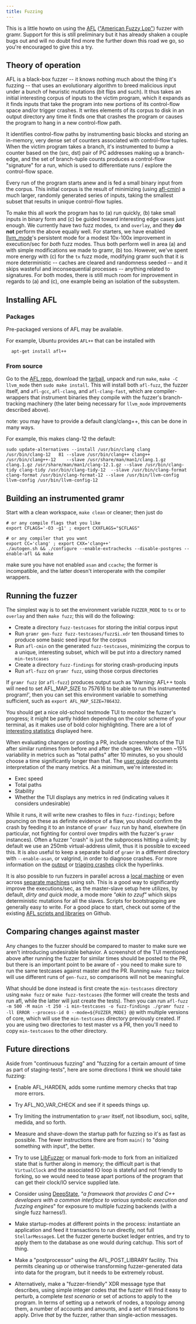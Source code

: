 ```yaml
---
title: Fuzzing
---
```


This is a little howto on using the [AFL][0] (["American Fuzzy Lop"][1])
fuzzer with gramr. Support for this is still preliminary but it has
already shaken a couple bugs out and will no doubt find more the further down
this road we go, so you're encouraged to give this a try.

## Theory of operation

AFL is a black-box fuzzer -- it knows nothing much about the thing it's fuzzing
-- that uses an evolutionary algorithm to breed malicious input under a bunch of
heuristic mutations (bit flips and such). It thus takes an initial interesting
corpus of inputs to the victim program, which it expands as it finds inputs that
take the program into new portions of its control-flow space and/or trigger crashes.
It writes elements of its corpus to disk in an output directory any time it finds
one that crashes the program or causes the program to hang in a new control-flow path.

It identifies control-flow paths by instrumenting basic blocks and storing an
in-memory, very dense set of counters associated with control-flow tuples. When
the victim program takes a branch, it's instrumented to bump a counter based on
the (src, dst) pair of PC addresses making up a branch-edge, and the set of
branch-tuple counts produces a control-flow "signature" for a run, which is used
to differentiate runs / explore the control-flow space.

Every run of the program starts anew and is fed a small binary input from the
corpus. This initial corpus is the result of minimizing (using [afl-cmin][3])
a much larger, randomly generated series of inputs, taking the smallest subset
that results in unique control-flow tuples.

To make this all work the program has to (a) run quickly, (b) take small inputs
in binary form and (c) be guided toward interesting edge cases just enough. We
currently have two fuzz modes, `tx` and `overlay`, and they **do not** perform the
above equally well. For starters, we have enabled [llvm_mode][9]'s persistent mode
for a modest 10x-100x improvement in execution/sec for *both* fuzz modes. Thus both
perform well in area (a) and with simple modifications we made to gramr, (b)
too. However, we've spent more energy with (c) for the `tx` fuzz mode, modifying
gramr such that it is more deterministic -- caches are cleared and randomness
seeded -- and it skips wasteful and inconsequential processes -- anything related to
signatures. For both modes, there is still much room for improvement in regards to
(a) and (c), one example being an isolation of the subsystem.


## Installing AFL

### Packages

Pre-packaged versions of AFL may be available.

For example, Ubuntu provides `AFL++` that can be installed with
```
  apt-get install afl++
```

### From source

Go to the [AFL repo][0], download the [tarball][2], unpack and run `make`, `make -C llvm_mode`
then `sudo make install`. This will install both `afl-fuzz`, the fuzzer itself, and `afl-gcc`,
`afl-clang`, and `afl-clang-fast`, which are compiler-wrappers that instrument binaries they
compile with the fuzzer's branch-tracking machinery (the later being necessary for `llvm_mode`
improvements described above).

note: you may have to provide a default clang/clang++, this can be done in many ways.

For example, this makes clang-12 the default:

```
sudo update-alternatives --install /usr/bin/clang clang /usr/bin/clang-12   81 --slave /usr/bin/clang++ clang++ /usr/bin/clang++-12    --slave /usr/share/man/man1/clang.1.gz clang.1.gz /usr/share/man/man1/clang-12.1.gz --slave /usr/bin/clang-tidy clang-tidy /usr/bin/clang-tidy-12  --slave /usr/bin/clang-format clang-format /usr/bin/clang-format-12 --slave /usr/bin/llvm-config llvm-config /usr/bin/llvm-config-12
```

## Building an instrumented gramr

Start with a clean workspace, `make clean` or cleaner; then just do

```
# or any compile flags that you like
export CFLAGS='-O3 -g1' ; export CXXFLAGS="$CFLAGS"

# or any compiler that you want
export CC='clang' ; export CXX='clang++'
./autogen.sh && ./configure --enable-extrachecks --disable-postgres --enable-afl && make
```

make sure you have not enabled `asan` and `ccache`;
the former is incompatible, and the latter doesn't interoperate with the
compiler wrappers.


## Running the fuzzer

The simplest way is to set the environment variable `FUZZER_MODE` to `tx` or
to `overlay` and then `make fuzz`; this will do the following:

  - Create a directory `fuzz-testcases` for storing the initial corpus input
  - Run `gramr gen-fuzz fuzz-testcases/fuzz$i.xdr` ten thousand times
    to produce some basic seed input for the corpus
  - Run `afl-cmin` on the generated `fuzz-testcases`, minimizing the corpus
    to a unique, interesting subset, which will be put into a directory named
    `min-testcases`
  - Create a directory `fuzz-findings` for storing crash-producing inputs
  - Run `afl-fuzz` on `gramr fuzz`, using those corpus directories

If `gramr fuzz` (or `afl-fuzz`) produces output such as 'Warning: AFL++
tools will need to set AFL_MAP_SIZE to 757616 to be able to run this
instrumented program!', then you can set this environment variable to something
sufficient, such as `export AFL_MAP_SIZE=786432`.

You should get a nice old-school textmode TUI to monitor the fuzzer's progress;
it might be partly hidden depending on the color scheme of your terminal, as it
makes use of bold color highlighting. There are a lot of [interesting statistics][12]
displayed here.

When evaluating changes or posting a PR, include screenshots of the TUI
after similar runtimes from before and after the changes.  We've seen
~15% variability in metrics such as "total paths" after 10 minutes, so
you should choose a time significantly longer than that.  The [user guide][13]
documents interpretation of the many metrics.  At a minimum, we're interested
in:

- Exec speed
- Total paths
- Stability
- Whether the TUI displays any metrics in red (indicating values it considers
undesirable)

While it runs, it will write new crashes to files in `fuzz-findings`; before
pouncing on these as definite evidence of a flaw, you should confirm the crash
by feeding it to an instance of `gramr fuzz` run by hand, elsewhere (in
particular, not fighting for control over tmpdirs with the fuzzer's
`gramr` instances). Often a fuzzer "crash" is just the subprocess hitting
a ulimit; by default we use an 250mb virtual-address ulimit, thus it is
possible to exceed this. It is also useful to keep a separate build of
`gramr` in a different directory with `--enable-asan`, or valgrind, in
order to diagnose crashes. For more information on the [output][4] or [triaging
crashes][5] click the hyperlinks. 

It is also possible to run fuzzers in parallel across a [local machine][6] or
even across [separate machines][7] using ssh. This is a good way to significantly
improve the executions/sec, as the master-slave setup here utilizes, by default,
*dirty and quick mode*, a mode more *"akin to zzuf"* which skips deterministic
mutations for all the slaves. Scripts for bootstrapping are generally easy to write.
For a good place to start, check out some of the existing [AFL scripts and libraries][8]
on Github.

## Comparing changes against master

Any changes to the fuzzer should be compared to master to make sure we aren't introducing
undesirable behavior. A screenshot of the TUI mentioned above after running the fuzzer for
similar times should be posted to the PR, but there is an important point to be aware
of - you need to make sure to run the same testcases against master and the PR. Running
`make fuzz` twice will use different runs of `gen-fuzz`, so comparisons will not be meaningful.

What should be done instead is first create the `min-testcases` directory using `make fuzz` or 
`make fuzz-testcases` (the former will create the tests and run afl, while the latter will just create
the tests). Then you can run `afl-fuzz -m 500 -M main -t 250 -i min-testcases -o fuzz-findings ./gramr fuzz --ll ERROR --process-id 0 --mode=${FUZZER_MODE} @@` 
with multiple versions of core, which will use the `min-testcases` directory previously created. If 
you are using two directories to test master vs a PR, then you'll need to copy `min-testcases` to the other directory.

## Future directions

Aside from "continuous fuzzing" and "fuzzing for a certain amount of time as
part of staging-tests", here are some directions I think we should take fuzzing:

  - Enable AFL_HARDEN, adds some runtime memory checks that trap more errors.

  - Try AFL_NO_VAR_CHECK and see if it speeds things up.

  - Try limiting the instrumentation to `gramr` itself, not libsodium,
    soci, sqlite, medida, and so forth.

  - Measure and shave-down the startup path for fuzzing so it's as fast as
    possible. The fewer instructions there are from `main()` to "doing something
    with input", the better.

  - Try to use [LibFuzzer][11] or manual fork-mode to fork from an initialized state
    that is further along in memory; the difficult part is that `VirtualClock`
    and the associated IO loop is stateful and not friendly to forking, so
    we would need to tease apart portions of the program that can get their
    clock/IO service supplied late.

  - Consider using [DeepState][10], *"a framework that provides C and C++
    developers with a common interface to various symbolic execution and
    fuzzing engines*" for exposure to multiple fuzzing backends (with a single
    fuzz harness!).

  - Make startup-modes at different points in the process: instantiate an
    application and feed it transactions to run directly, not full
    `StellarMessage`s. Let the fuzzer generte bucket ledger entries, and try to
    apply them to the database as one would during catchup. This sort of thing.

  - Make a "postprocessor" using the AFL_POST_LIBRARY facility. This permits
    cleaning up or otherwise transforming fuzzer-generated data into data for
    the program, but it needs to be extremely robust.

  - Alternatively, make a "fuzzer-friendly" XDR message type that describes,
    using simple integer codes that the fuzzer will find it easy to perturb, a
    complete _test scenario_ or set of actions to apply to the program. In terms
    of setting up a network of nodes, a topology among them, a number of
    accounts and amounts, and a set of transactions to apply. Drive _that_ by
    the fuzzer, rather than single-action messages.


[0]: https://github.com/google/afl
[1]: http://rabbitbreeders.us/american-fuzzy-lop-rabbits
[2]: https://github.com/google/AFL/releases
[3]: https://github.com/google/AFL/blob/fb1f87177b78bc166dbbc6ffb8f3f8eb276c36cc/README.md#5-choosing-initial-test-cases
[4]: https://github.com/google/afl#7-interpreting-output
[5]: https://github.com/google/afl#10-crash-triage
[6]: https://github.com/google/AFL/blob/master/docs/parallel_fuzzing.txt#L29
[7]: https://github.com/google/AFL/blob/master/docs/parallel_fuzzing.txt#L89
[8]: https://github.com/google/AFL/blob/master/docs/sister_projects.txt#L106
[9]: https://github.com/google/AFL/tree/fb1f87177b78bc166dbbc6ffb8f3f8eb276c36cc/llvm_mode
[10]: https://github.com/trailofbits/deepstate
[11]: https://llvm.org/docs/LibFuzzer.html
[12]: https://github.com/google/AFL/blob/master/docs/status_screen.txt
[13]: https://afl-1.readthedocs.io/en/latest/user_guide.html

